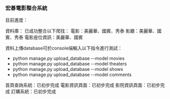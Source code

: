 ### 宏碁電影整合系統

目前進度：

資料庫：
已成功整合以下爬找：
電影：美麗華、國賓、秀泰
影廳：美麗華、國賓、秀泰
電影座位資訊：美麗華、國賓

資料上傳database可於console端輸入以下指令進行測試：
- python manage.py upload_database --model movies
- python manage.py upload_database --model theaters
- python manage.py upload_database --model shows
- python manage.py upload_database --model comments

首頁查詢系統：已初步完成
電影資訊頁面：已初步完成
影院資訊頁面：已初步完成
訂購系統：已初步完成

